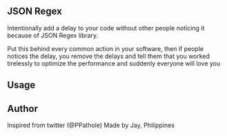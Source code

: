 ## JSON Regex

Intentionally add a delay to your code without other people noticing it because of JSON Regex library. 

Put this behind every common action in your software, then if people notices the delay, you remove the delays and tell them that you worked tirelessly to optimize the performance and suddenly everyone will love you

## Usage

## Author
Inspired from twitter (@PPathole)
Made by Jay, Philippines
